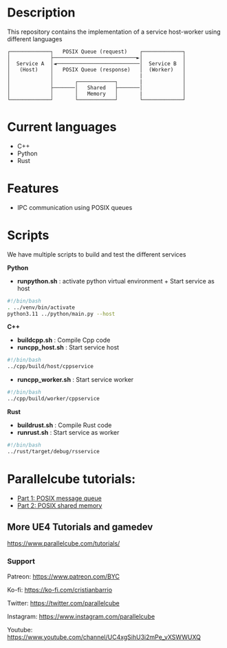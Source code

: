 # Description
This repository contains the implementation of a service host-worker using different languages

```
┌─────────────┐   POSIX Queue (request)    ┌─────────────┐
│             ├───────────────────────────►│             │
│  Service A  │◄───────────────────────────│  Service B  │
│   (Host)    │   POSIX Queue (response)   │  (Worker)   │
│             │                            |             │
│             │       ┌────────────┐       |             │
│             ├───────│   Shared   ├───────│             │
│             │       │   Memory   │       |             │
└─────────────┘       └────────────┘       └─────────────┘
```

# Current languages
- C++
- Python
- Rust

# Features
- IPC communication using POSIX queues

# Scripts
We have multiple scripts to build and test the different services

**Python**
- **runpython.sh** : activate python virtual environment + Start service as host
```bash
#!/bin/bash
. ../venv/bin/activate
python3.11 ../python/main.py --host
```

**C++**
- **buildcpp.sh** : Compile Cpp code
- **runcpp_host.sh** : Start service host
```bash
#!/bin/bash
../cpp/build/host/cppservice
```
- **runcpp_worker.sh** : Start service worker
```bash
#!/bin/bash
../cpp/build/worker/cppservice
```

**Rust**
- **buildrust.sh** : Compile Rust code
- **runrust.sh** : Start service as worker
```bash
#!/bin/bash
../rust/target/debug/rsservice
```

# Parallelcube tutorials:
* [Part 1: POSIX message queue](https://www.parallelcube.com/2024/06/01/services-ipc-posix-queues/)
* [Part 2: POSIX shared memory](https://www.parallelcube.com/2024/08/24/service-design-shared/)

## More UE4 Tutorials and gamedev
https://www.parallelcube.com/tutorials/

### Support
Patreon: https://www.patreon.com/BYC

Ko-fi: https://ko-fi.com/cristianbarrio

Twitter: https://twitter.com/parallelcube

Instagram: https://www.instagram.com/parallelcube

Youtube: https://www.youtube.com/channel/UC4xgSihU3i2mPe_vXSWWUXQ